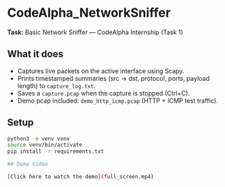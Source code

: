 # CodeAlpha_NetworkSniffer

**Task:** Basic Network Sniffer — CodeAlpha Internship (Task 1)

## What it does
- Captures live packets on the active interface using Scapy.
- Prints timestamped summaries (src → dst, protocol, ports, payload length) to `capture_log.txt`.
- Saves a `capture.pcap` when the capture is stopped (Ctrl+C).
- Demo pcap included: `demo_http_icmp.pcap` (HTTP + ICMP test traffic).

## Setup
```bash
python3 -m venv venv
source venv/bin/activate
pip install -r requirements.txt

## Demo Video

[Click here to watch the demo](full_screen.mp4)
